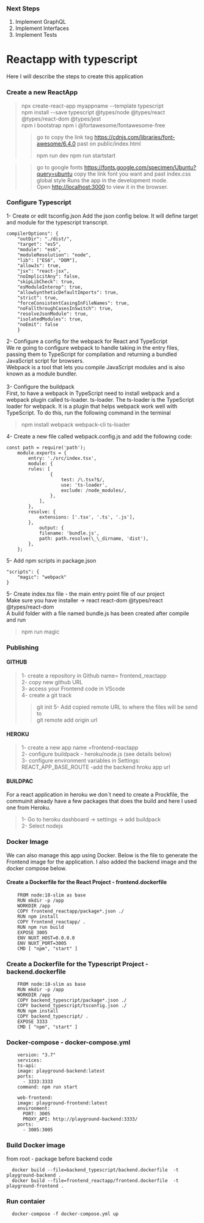 ### Next Steps
1. Implement GraphQL
2. Implement Interfaces
3. Implement Tests


# Reactapp with typescript

Here I will describe the steps to create this application

### Create a new ReactApp

> npx create-react-app myappname --template typescript<br>
> npm install --save typescript @types/node @types/react @types/react-dom @types/jest<br>
> npm i bootstrap
> npm i @fortawesome/fontawesome-free
>
> > go to
> > copy the link tag
> > https://cdnjs.com/libraries/font-awesome/6.4.0
> > past on public/index.html
> >
> > <link rel="stylesheet" href="https://cdnjs.cloudflare.com/ajax/libs/font-awesome/6.4.0/css/all.min.css" integrity="sha512-iecdLmaskl7CVkqkXNQ/ZH/XLlvWZOJyj7Yy7tcenmpD1ypASozpmT/E0iPtmFIB46ZmdtAc9eNBvH0H/ZpiBw==" crossorigin="anonymous" referrerpolicy="no-referrer" />
> > npm run dev 
> > npm run startstart

> > go to google fonts
> > https://fonts.google.com/specimen/Ubuntu?query=ubuntu
> > copy the link font you want and past index.css global style
> > Runs the app in the development mode.\
> > Open [http://localhost:3000](http://localhost:3000) to view it in the browser.

### Configure Typescript

1- Create or edit tsconfig.json Add the json config below. It will define target and module for the typescript transcript. <br>

```
compilerOptions": {
    "outDir": "./dist/",
    "target": "es5",
    "module": "es6",
    "moduleResolution": "node",
    "lib": ["ES6", "DOM"],
    "allowJs": true,
    "jsx": "react-jsx",
    "noImplicitAny": false,
    "skipLibCheck": true,
    "esModuleInterop": true,
    "allowSyntheticDefaultImports": true,
    "strict": true,
    "forceConsistentCasingInFileNames": true,
    "noFallthroughCasesInSwitch": true,
    "resolveJsonModule": true,
    "isolatedModules": true,
    "noEmit": false
    }
```

2- Configure a config for the webpack for React and TypeScript<br>
We re going to configure webpack to handle taking in the entry files, passing them to TypeScript for compilation and returning a bundled JavaScript script for browsers.<br>
Webpack is a tool that lets you compile JavaScript modules and is also known as a module bundler.<br>
<br>
3- Configure the buildpack<br>
First, to have a webpack in TypeScript need to install webpack and a webpack plugin called ts-loader. ts-loader. The ts-loader is the TypeScript loader for webpack. It is a plugin that helps webpack work well with TypeScript. To do this, run the following command in the terminal <br>

> npm install webpack webpack-cli ts-loader

4- Create a new file called webpack.config.js and add the following code:<br>

```
const path = require('path');
    module.exports = {
        entry: './src/index.tsx',
        module: {
        rules: [
                {
                    test: /\.tsx?$/,
                    use: 'ts-loader',
                    exclude: /node_modules/,
                },
            ],
        },
        resolve: {
            extensions: ['.tsx', '.ts', '.js'],
        },
            output: {
            filename: 'bundle.js',
            path: path.resolve(\_\_dirname, 'dist'),
        },
    };
```

5- Add npm scripts in package.json<br>

```
"scripts": {
    "magic": "webpack"
}
```

5- Create index.tsx file - the main entry point file of our project<br>
Make sure you have installer -> react react-dom @types/react @types/react-dom<br>
A build folder with a file named bundle.js has been created after compile and run

> npm run magic

### Publishing

#### GITHUB

> 1- create a repository in Github name= frontend_reactapp<br>
> 2- copy new github URL<br>
> 3- access your Frontend code in VScode<br>
> 4- create a git track <br>
>
> > git init
> > 5- Add copied remote URL to where the files will be send to<br>
> > git remote add origin url <br>

#### HEROKU

> 1- create a new app name =frontend-reactapp<br>
> 2- configure buildpack - heroku/node.js (see details below)<br>
> 3- configure environment variables in Settings:<br>
> REACT_APP_BASE_ROUTE -add the backend hroku app url <br>

#### BUILDPAC

For a react application in heroku we don´t need to create a Prockfile, the commuinit already have a few packages that does the build and here I used one from Heroku.<br>

> 1- Go to heroku dashboard -> settings -> add buildpack<br>
> 2- Select nodejs<br>

### Docker Image

We can also manage this app using Docker. Below is the file to generate the Frontend image for the application. I also added the backend image and the docker compose below.<br>

#### Create a Dockerfile for the React Project - frontend.dockerfile

```
    FROM node:18-slim as base
    RUN mkdir -p /app
    WORKDIR /app
    COPY frontend_reactapp/package*.json ./
    RUN npm install
    COPY frontend_reactapp/ .
    RUN npm run build
    EXPOSE 3005
    ENV NUXT_HOST=0.0.0.0
    ENV NUXT_PORT=3005
    CMD [ "npm", "start" ]
```

### Create a Dockerfile for the Typescript Project - backend.dockerfile

```
    FROM node:18-slim as base
    RUN mkdir -p /app
    WORKDIR /app
    COPY backend_typescript/package*.json ./
    COPY backend_typescript/tsconfig.json ./
    RUN npm install
    COPY backend_typescript/ .
    EXPOSE 3333
    CMD [ "npm", "start" ]
```

### Docker-compose - docker-compose.yml

```
    version: "3.7"
    services:
    ts-api:
    image: playground-backend:latest
    ports:
      - 3333:3333
    command: npm run start

    web-frontend:
    image: playground-frontend:latest
    environment:
      PORT: 3005
      PROXY_API: http://playground-backend:3333/
    ports:
      - 3005:3005
```

### Build Docker image<br>

from root - package before backend code<br>

```
  docker build --file=backend_typescript/backend.dockerfile  -t playground-backend .
  docker build --file=frontend_reactapp/frontend.dockerfile  -t playground-frontend .
```

### Run contaier<br>

```
  docker-compose -f docker-compose.yml up
```
